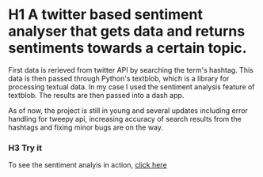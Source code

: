 # H1  A twitter based sentiment analyser that gets data and returns sentiments towards a certain topic. 

First data is rerieved from twitter API by searching the term's hashtag. This data is then passed through Python's textblob, which is a library for processing textual data. In my case I used the sentiment analysis feature of textblob. The results are then passed into a dash app.
 
As of now, the project is still in young and several updates including error handling for tweepy api, increasing accuracy of search results from the hashtags and fixing minor bugs are on the way. 

### H3 Try it 

To see the sentiment analyis in action, [click here](https://sentiment-analysiss.herokuapp.com/)







